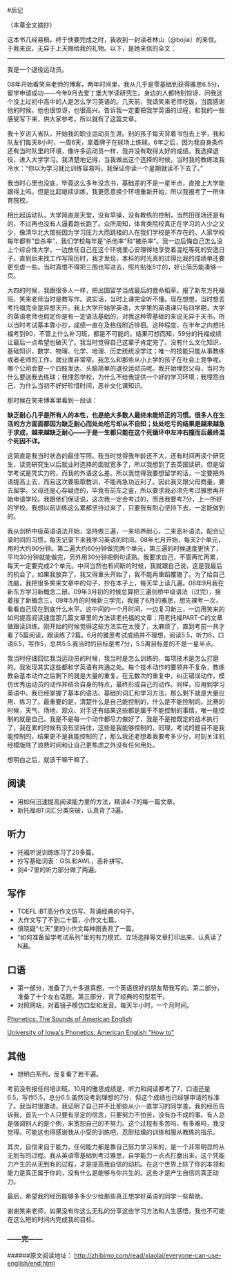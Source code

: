 #后记

（本章全文摘抄）

这本书几经易稿，终于快要完成之时，我收到一封读者林山（@bojia）的来信。于我来说，无异于上天赐给我的礼物。以下，是她来信的全文：

***

我是一个退役运动员。

08年开始看笑来老师的博客，两年时间里，我从几乎是零基础到获得雅思6.5分，留学申请成功——今年9月去爱丁堡大学读研究生。身边的人都特别惊讶，问我这个没上过初中高中的人是怎么学习英语的。几天前，我请笑来老师吃饭，当面感谢他的时候，他也很惊讶，也很高兴。告诉我一定要把我学英语的过程，和我的一些感受写下来，供大家参考。所以就有了这篇文章。

我十岁进入省队，开始我的职业运动员生涯。别的孩子每天背着书包去上学，我和队友们每天8小时，一周6天，拿着牌子在球场上练球。6年之后，因为我自身条件还有当时队里的环境，像许多运动员一样，我并没有取得太好的成绩。我选择退役，进入大学学习。我清楚地记得，当我做出这个选择的时候，当时我的教练泼我冷水：“你以为学习就比训练容易吗，我保证你读一个星期就读不下去了。”

我当时心里也没底，毕竟这么多年没念书，基础差的不是一星半点，直接上大学能跟得上吗。但是比起继续训练，我更愿意换个环境重新开始，所以我报考了一所体育院校。

相比起运动队，大学简直是天堂，没有早操，没有教练的控制，当然田径场还是有的，不过再也没有人逼着跑长跑了。众所周知，体育类院校真正在学习的人少之又少，像清华北大那些因为学习压力大而跳楼的人在我们学校是不存在的。人家学校每年都有“自杀率”，我们学校每年是“杀他率”和“被杀率”。我一边后悔自己怎么没上个综合性大学，一边放任自己在这个环境里心安理得地享受着混吃等死的安逸日子。直到后来找工作写简历时，我才发现，本科的时光真的过得比我的成绩单还要更空虚一些。当时真恨不得把三围也写进去，照片贴张5寸的，好让简历能凑够一页。

大四的时候，我跟很多人一样，把出国留学当成最后的救命稻草。报了新东方托福班，笑来老师当时是教写作。说实话，当时上课完全听不懂。现在想想，当时想去考托福完全是异想天开。我上大学开始学英语，大学里的英语课只有四学期，大学的英语老师也假定你是有一定语法基础的，对我这种零基础的来说无异于天书，所以当时考试基本靠小抄，成绩一直在及格线附近徘徊。这种程度，在半年之内想托福考到90，不管上什么补习班，都是不可能的。结果可想而知，59分的托福成绩让最后一点希望也破灭了。我当时觉得自己这輩子肯定完了。没有什么文化知识，基础知识，数学、物理、化学、地理、历史统统没学过；唯一的技能只能从事教练或者老师的工作，就业面非常窄。我怎么和那些从小上学的孩子在社会上竞争呢。哪个公司会要一个四肢发达、头脑简单的退役运动员呢。我开始埋怨父母，当时为什么要送我去练球；我埋怨学校，为什么不给我提供一个好的学习环境；我埋怨自己，为什么当初不好好珍惜时间，恶补文化课知识。

那时候在笑来博客里看到一段话：

**缺乏耐心几乎是所有人的本性，也是绝大多数人最终未能矫正的习惯。很多人在生活的方方面面都因为缺乏耐心而处处吃亏却从不自知；处处吃亏的结果是越来越急于求成，越来越缺乏耐心——于是一生都只能在这个死循环中左冲右撞而后最终混个死因不详。**

这简直是我当时状态的最佳写照。我当时觉得我年龄还不大，还有时间再读个研究生，读完研究生以后就业时选择的面就宽多了，所以我想到了去英国读研。但是留学考试是凭实力的，而我的外语这么差。所以我觉得我要想留学的话，一定要把外语提高上去，而且这次要吸取教训，不能再急功近利了。因此我又跟父母商量，要去留学。父母还是心存疑虑的，毕竟有前车之鉴，所以要求我必须先考过雅思再开始申请学校。我跟他们保证说，这次我一定会考过的，而且我要考7分，上一所好的学校。我想以前训练这么累都坚持过来了，只要我有耐心坚持下去，一定能做到的。

我从剑桥中级英语语法开始，坚持做三遍，一来培养耐心，二来恶补语法。配合记录时间的习惯，每天记录下来我学习英语的时间。08年七月开始，每天2个单元，用时大约90分钟。第二遍大约60分钟做完两个单元，第三遍的时候速度更快了，平均30分钟就能做完，另外用30分钟把例句读熟。我要求自己，不管再忙再累，每天一定要完成2个单元。中间当然也有间断的时候，我就跟自己说，这是我最后的机会了，如果我放弃了，我又得重头开始了，我不能再重蹈覆辙了。为了给自己洗脑，我把很多笑来文章中的句子，抄在本子上，每天早上读几遍。08年9月我在新东方学习新概念二册。09年3月初的时候总算把三遍剑桥中级语法（过完），接着报了新概念三。09年5月的时候新三学完，我报了6月的雅思，想先裸考一次，看看自己现在到底什么水平。这中间的一个月时间，一边复习新三，一边用笑来的如何提高阅读速度那几篇文章里的方法读老托福的文章；用老托福PART-C的文章做跟读训练。刚开始的时候觉得这些方法实在太慢了，太麻烦了，直到考前一共才看了5篇阅读，跟读练了2篇。6月的雅思考试成绩并不理想，阅读5.5，听力6，口语6.5，写作5，总共5.5.我当时的目标是考7分，5.5离目标差的不是一星半点。

我当时仔细回忆我当运动员的时候，我当时是怎么训练的，每项技术是怎么打磨的。我发现其实这些都和学英语有共通之处。每个技术动作的要领并不复杂，教练教会基本动作之后剩下的就是大量的重复。在无数次的重复中，纠正错误动作，模仿优秀运动员的动作并结合自身的特点，最终形成自己的动作。同样，应用到学习英语中。我已经掌握了基本的语法、基础的词汇和学习方法，那么剩下就是大量应用、练习了。最重要的是，清楚什么是自己能控制的，什么是不能控制的。比赛的时候，天气、场地、观众、对手还有结果这些都是属于不能控制的事情，唯一能控制的就是自己。我是不是每一个动作都尽力做好了，我是不是按既定的战术执行了，我在累的时候有没有坚持住，这些是我能够控制的，同理，考试的题目不是我能控制的，结果更不是我能控制的了，那么我还老想着我要考多少分，时刻关注机经模版除了浪费时间和让自己更焦虑之外没有任何用处。

想明白之后，就该干嘛干嘛了。

## 阅读

* 用如何迅速提高阅读能力里的方法，精读4-7的每一篇文章。
* 新托福iBT词汇分类突破，认真背了3遍。

## 听力

* 托福听说训练练习了20多篇。
* 抄写基础词表：GSL和AWL，恶补拼写。
* 剑4-7里的听力部分做了两遍。

## 写作

* TOEFL iBT高分作文仿写、背诵经典的句子。
* 大作文写了不到二十篇，小作文七篇。
* 慎晓嶷“七天”里的小作文每种图表背了一篇。
* “如何准备留学考试系列”里的有力模式、立场选择等文章打印出来、认真读了N遍。


## 口语

* 第一部分，准备了九十多道真题，一个英语很好的朋友帮我写的。第二部分，准备了十个左右话题。第三部分，背了经典的句型若干。
* 对照网站，对着镜子模仿口型和发音。每天半小时，一个月时间。

[Phonetics: The Sounds of American English](http://soundsofspeech.uiowa.edu/resources/english/english.html)

[University of Iowa's Phonetics: American English "How to"](https://www.youtube.com/watch?v=TL9OjGP2AuQ)

## 其他

* 想明白系列，反复看了若干遍。

考前没有报任何培训班。10月的雅思成绩是，听力和阅读都考了7，口语还是6.5，写作5.5，总分6.5.虽然没考到理想的7分，但这个成绩也已经够申请的标准了。我当时很激动，我证明了自己并不比那些从小一直学习的同学差。我的经历告诉我，首先一个人只要有坚定的信念，只要努力不怕苦，没有办不成的事。有人总是强调别人的是个例，来宽恕自己的不努力。这个过程有多苦吗，有多难吗，我没觉得。可能这也得感谢我从小受的训练吧，忍耐枯燥的训练和服从教练的指示。

其次，自信来自于能力，任何能力都是靠自己努力学习来的，是一个非常明显的从无到有的过程。我从英语零基础到考过雅思，自学能力一点点打磨出来。这个凭能力产生的从无到有的过程，才是提高我自信的动机。在这个世界上除了你的本领和能力是真正属于你的，没有什么是能够与你共生的。这些才是产生自信的真正动力。

最后，希望我的经历能够多多少少给那些真正想学好英语的同学一些帮助。

谢谢笑来老师，如果没有你这么无私的分享这些学习方法和人生感悟，我也不可能在这么短的时间内完成我的目标。

### ——完——

######原文阅读地址：
http://zhibimo.com/read/xiaolai/everyone-can-use-english/end.html
